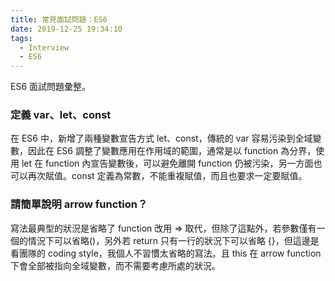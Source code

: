 ```yaml
---
title: 常見面試問題：ES6
date: 2019-12-25 19:34:10
tags:
  - Interview
  - ES6
---
```

ES6 面試問題彙整。
<!--more-->
### 定義 var、let、const 
在 ES6 中，新增了兩種變數宣告方式 let、const，傳統的 var 容易污染到全域變數，因此在 ES6 調整了變數應用在作用域的範圍，通常是以 function 為分界，使用 let 在 function 內宣告變數後，可以避免離開 function 仍被污染，另一方面也可以再次賦值。const 定義為常數，不能重複賦值，而且也要求一定要賦值。

### 請簡單說明 arrow function？
寫法最典型的狀況是省略了 function 改用 => 取代，但除了這點外，若參數僅有一個的情況下可以省略()，另外若 return 只有一行的狀況下可以省略 {}，但這邊是看團隊的 coding style，我個人不習慣太省略的寫法。且 this 在 arrow function 下會全部被指向全域變數，而不需要考慮所處的狀況。